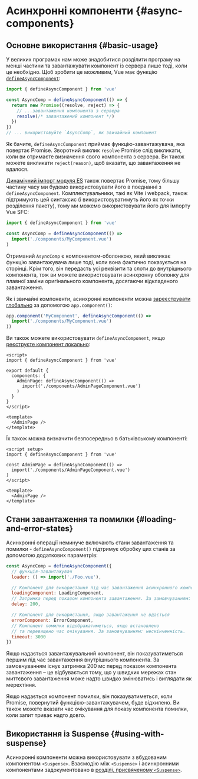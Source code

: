 # Асинхронні компоненти {#async-components}

## Основне використання {#basic-usage}

У великих програмах нам може знадобитися розділити програму на менші частини та завантажувати компонент із сервера лише тоді, коли це необхідно. Щоб зробити це можливим, Vue має функцію [`defineAsyncComponent`](/api/general.html#defineasynccomponent):

```js
import { defineAsyncComponent } from 'vue'

const AsyncComp = defineAsyncComponent(() => {
  return new Promise((resolve, reject) => {
    // ...завантаження компонента з сервера
    resolve(/* завантажений компонент */)
  })
})
// ... використовуйте `AsyncComp`, як звичайний компонент
```

Як бачите, `defineAsyncComponent` приймає функцію-завантажувача, яка повертає Promise. Зворотний виклик `resolve` Promise слід викликати, коли ви отримаєте визначення свого компонента з сервера. Ви також можете викликати `reject(reason)`, щоб вказати, що завантаження не вдалося.

[Динамічний імпорт модуля ES](https://developer.mozilla.org/en-US/docs/Web/JavaScript/Reference/Statements/import) також повертає Promise, тому більшу частину часу ми будемо використовувати його в поєднанні з `defineAsyncComponent`. Комплектувальники, такі як Vite і webpack, також підтримують цей синтаксис (і використовуватимуть його як точки розділення пакету), тому ми можемо використовувати його для імпорту Vue SFC:

```js
import { defineAsyncComponent } from 'vue'

const AsyncComp = defineAsyncComponent(() =>
  import('./components/MyComponent.vue')
)
```

Отриманий `AsyncComp` є компонентом-оболонкою, який викликає функцію завантажувача лише тоді, коли вона фактично показується на сторінці. Крім того, він передасть усі реквізити та слоти до внутрішнього компонента, тож ви можете використовувати асинхронну оболонку для плавної заміни оригінального компонента, досягаючи відкладеного завантаження.

Як і звичайні компоненти, асинхронні компоненти можна [зареєструвати глобально](/guide/components/registration.html#global-registration) за допомогою `app.component()`:

```js
app.component('MyComponent', defineAsyncComponent(() =>
  import('./components/MyComponent.vue')
))
```

<div class="options-api">

Ви також можете використовувати `defineAsyncComponent`, якщо [реєструєте компонент локально](/guide/components/registration.html#local-registration):

```vue
<script>
import { defineAsyncComponent } from 'vue'

export default {
  components: {
    AdminPage: defineAsyncComponent(() =>
      import('./components/AdminPageComponent.vue')
    )
  }
}
</script>

<template>
  <AdminPage />
</template>
```

</div>

<div class="composition-api">

Їх також можна визначити безпосередньо в батьківському компоненті:

```vue
<script setup>
import { defineAsyncComponent } from 'vue'

const AdminPage = defineAsyncComponent(() =>
  import('./components/AdminPageComponent.vue')
)
</script>

<template>
  <AdminPage />
</template>
```

</div>

## Стани завантаження та помилки {#loading-and-error-states}

Асинхронні операції неминуче включають стани завантаження та помилки - `defineAsyncComponent()` підтримує обробку цих станів за допомогою додаткових параметрів:

```js
const AsyncComp = defineAsyncComponent({
  // функція-завантажувач
  loader: () => import('./Foo.vue'),

  // Компонент для використання під час завантаження асинхронного компонента
  loadingComponent: LoadingComponent,
  // Затримка перед показом компонента завантаження. За замовчуванням: 200 мс.
  delay: 200,

  // Компонент для використання, якщо завантаження не вдається
  errorComponent: ErrorComponent,
  // Компонент помилки відображатиметься, якщо встановлено
  // та перевищено час очікування. За замовчуванням: нескінченність.
  timeout: 3000
})
```

Якщо надається завантажувальний компонент, він показуватиметься першим під час завантаження внутрішнього компонента. За замовчуванням існує затримка 200 мс перед показом компонента завантаження – це відбувається тому, що у швидких мережах стан миттєвого завантаження може надто швидко змінюватись і виглядати як мерехтіння.

Якщо надається компонент помилки, він показуватиметься, коли Promise, повернутий функцією-завантажувачем, буде відхилено. Ви також можете вказати час очікування для показу компонента помилки, коли запит триває надто довго.

## Використання із Suspense {#using-with-suspense}

Асинхронні компоненти можна використовувати з вбудованим компонентом `<Suspense>`. Взаємодію між `<Suspense>` і асинхронними компонентами задокументовано в [розділі, присвяченому `<Suspense>`](/guide/built-ins/suspense.html).
